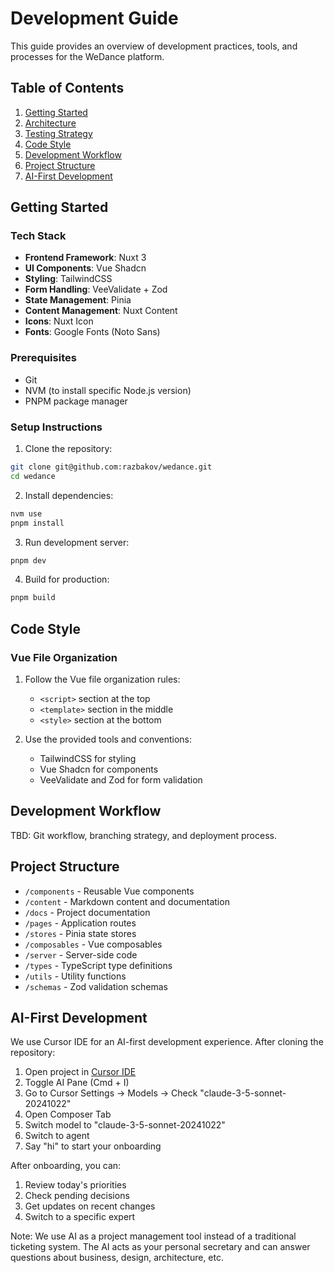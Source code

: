 # Development Guide

This guide provides an overview of development practices, tools, and processes for the WeDance platform.

## Table of Contents

1. [Getting Started](#getting-started)
2. [Architecture](../30.architecture/0.index.md)
3. [Testing Strategy](./testing.md)
4. [Code Style](#code-style)
5. [Development Workflow](#development-workflow)
6. [Project Structure](#project-structure)
7. [AI-First Development](#ai-first-development)

## Getting Started

### Tech Stack

- **Frontend Framework**: Nuxt 3
- **UI Components**: Vue Shadcn
- **Styling**: TailwindCSS
- **Form Handling**: VeeValidate + Zod
- **State Management**: Pinia
- **Content Management**: Nuxt Content
- **Icons**: Nuxt Icon
- **Fonts**: Google Fonts (Noto Sans)

### Prerequisites

- Git
- NVM (to install specific Node.js version)
- PNPM package manager

### Setup Instructions

1. Clone the repository:

```bash
git clone git@github.com:razbakov/wedance.git
cd wedance
```

2. Install dependencies:

```bash
nvm use
pnpm install
```

3. Run development server:

```bash
pnpm dev
```

4. Build for production:

```bash
pnpm build
```

## Code Style

### Vue File Organization

1. Follow the Vue file organization rules:

   - `<script>` section at the top
   - `<template>` section in the middle
   - `<style>` section at the bottom

2. Use the provided tools and conventions:
   - TailwindCSS for styling
   - Vue Shadcn for components
   - VeeValidate and Zod for form validation

## Development Workflow

TBD: Git workflow, branching strategy, and deployment process.

## Project Structure

- `/components` - Reusable Vue components
- `/content` - Markdown content and documentation
- `/docs` - Project documentation
- `/pages` - Application routes
- `/stores` - Pinia state stores
- `/composables` - Vue composables
- `/server` - Server-side code
- `/types` - TypeScript type definitions
- `/utils` - Utility functions
- `/schemas` - Zod validation schemas

## AI-First Development

We use Cursor IDE for an AI-first development experience. After cloning the repository:

1. Open project in [Cursor IDE](https://www.cursor.com/)
2. Toggle AI Pane (Cmd + I)
3. Go to Cursor Settings -> Models -> Check "claude-3-5-sonnet-20241022"
4. Open Composer Tab
5. Switch model to "claude-3-5-sonnet-20241022"
6. Switch to agent
7. Say "hi" to start your onboarding

After onboarding, you can:

1. Review today's priorities
2. Check pending decisions
3. Get updates on recent changes
4. Switch to a specific expert

Note: We use AI as a project management tool instead of a traditional ticketing system. The AI acts as your personal secretary and can answer questions about business, design, architecture, etc.
